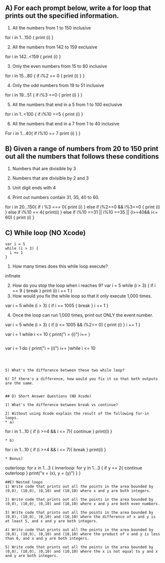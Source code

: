 ## A) For each prompt below, write a for loop that prints out the specified information.

1) All the numbers from 1 to 150 inclusive

for i in 1...150 {
print (i)
}



2) All the numbers from 142 to 159 exclusive

for i in 142..<159 {
print (i)
}

3) Only the even numbers from 15 to 80 inclusive

for i in 15...80 {
if i%2 == 0 {
print (i)
}
}

4) Only the odd numbers from 19 to 51 inclusive

for i in 19...51 {
if i%3 ==0 {
print (i)
}
}

5) All the numbers that end in a 5 from 1 to 100 exclusive

for i in 1..<100 {
if i%10 ==5 {
print (i)
}

6) All the numbers that end in a 7 from 1 to 40 inclusive

For i in 1...40{
if i%10 == 7
print (i)
}
}


## B) Given a range of numbers from 20 to 150 print out all the numbers that follows these conditions

1) Numbers that are divisible by 3

2) Numbers that are divisible by 2 and 3

3) Unit digit ends with 4

4) Print out numbers contain 31, 35, 40 to 60.

for i in 20...150{
if i %3 === 0{
print (i)
}
else if i%2==0 && i%3==0 {
print (i)
}
else if i%10 == 4{
print(i)
}
else if i%10 ==31 || i%10 ==35 || (i>=40&& i<= 60) {
print (i)
}



## C) While loop (NO Xcode)
```
var i = 5
while (i > 3) {
  i += 1
}
```
1) How many times does this while loop execute?

infinate 

2) How do you stop the loop when i reaches 9?
var i = 5
while (i > 3) {
if i == 9 {
break 
}
print (i)
i += 1
}
3) How would you fix the while loop so that it only execute 1,000 times.

var i = 5
while (i > 3) {
if i == 1005 {
break 
}
i += 1
}




4) Once the loop can run 1,000 times, print out ONLY the event number.

var i = 5
while (i > 3) {
if (i <= 1005  && i%2== 0) {
print (i)
}
i += 1
}




var i = 1
while i <= 10 {
    print("i = \(i)")
    i+=
}
```
```
var i = 1
do {
   print("i = \(i)")
   i+=
}while i <= 10
```



5) What's the difference between these two while loop?

6) If there's a difference, how would you fix it so that both outputs are the same.


## D) Short Answer Questions (NO Xcode)

1) What's the difference between break vs continue?

2) Without using Xcode explain the result of the following for-in loops.
* a)
```
for i in 1...10 {
    if (i >=4 && i <= 7){
        continue
    }
    print(i)
}
```
* b)
```
for i in 1...10 {
    if (i >=4 && i <= 7){
        break
    }
    print(i)
}
```
* Bonus)
```
outerloop: for x in 1...3 {
    innerloop: for y in 1...3 {
        if y == 2{
            continue outerloop
        }
        print("x = \(x), y = \(y)")
    }
}
```
##E) Nested loops
1) Write code that prints out all the points in the area bounded by (0,0), (10,0), (0,10) and (10,10) where x and y are both integers.

2) Write code that prints out all the points in the area bounded by (0,0), (10,0), (0,10) and (10,10) where x and y are both even numbers.

3) Write code that prints out all the points in the area bounded by (0,0), (10,0), (0,10) and (10,10) where the difference of x and y is at least 5, and x and y are both integers.

4) Write code that prints out all the points in the area bounded by (0,0), (10,0), (0,10) and (10,10) where the product of x and y is less than 6, and x and y are both integers.

5) Write code that prints out all the points in the area bounded by (0,0), (10,0), (0,10) and (10,10) where the x is not equal to y and x and y are both integers.
